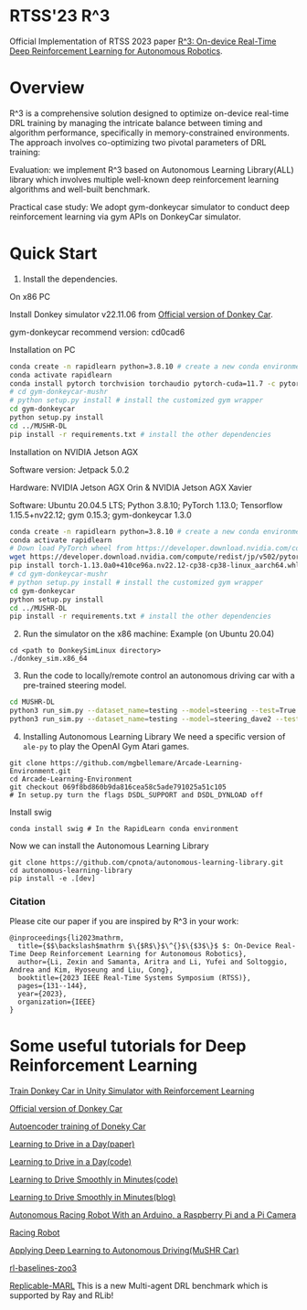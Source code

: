 # RTSS'23 R^3
Official Implementation of RTSS 2023 paper [R^3: On-device Real-Time Deep Reinforcement Learning for Autonomous Robotics](https://arxiv.org/pdf/2308.15039).

# Overview
R^3 is a comprehensive solution designed to optimize on-device real-time DRL training by managing the intricate balance between timing and algorithm performance, specifically in memory-constrained environments. The approach involves co-optimizing two pivotal parameters of DRL training:

Evaluation: we implement R^3 based on Autonomous Learning Library(ALL) library which involves multiple well-known deep reinforcement learning algorithms and well-built benchmark.

Practical case study: We adopt gym-donkeycar simulator to conduct deep reinforcement learning via gym APIs on DonkeyCar simulator.

# Quick Start
1. Install the dependencies.

On x86 PC

Install Donkey simulator v22.11.06 from [Official version of Donkey Car](https://github.com/tawnkramer/gym-donkeycar). 

gym-donkeycar recommend version: cd0cad6

Installation on PC
```bash
conda create -n rapidlearn python=3.8.10 # create a new conda environment named rapidlearn with python 3.8.10 (as on AGX)
conda activate rapidlearn
conda install pytorch torchvision torchaudio pytorch-cuda=11.7 -c pytorch -c nvidia # install pytorch 1.13.1 stable version
# cd gym-donkeycar-mushr
# python setup.py install # install the customized gym wrapper
cd gym-donkeycar
python setup.py install
cd ../MUSHR-DL
pip install -r requirements.txt # install the other dependencies
```

Installation on NVIDIA Jetson AGX

Software version: Jetpack 5.0.2

Hardware: NVIDIA Jetson AGX Orin & NVIDIA Jetson AGX Xavier

Software: Ubuntu 20.04.5 LTS; Python 3.8.10; PyTorch 1.13.0; Tensorflow 1.15.5+nv22.12; gym 0.15.3; gym-donkeycar 1.3.0

```bash
conda create -n rapidlearn python=3.8.10 # create a new conda environment named rapidlearn with python 3.8.10 (as on AGX)
conda activate rapidlearn
# Down load PyTorch wheel from https://developer.download.nvidia.com/compute/redist/jp/v502/
wget https://developer.download.nvidia.com/compute/redist/jp/v502/pytorch/torch-1.13.0a0+410ce96a.nv22.12-cp38-cp38-linux_aarch64.whl
pip install torch-1.13.0a0+410ce96a.nv22.12-cp38-cp38-linux_aarch64.whl
# cd gym-donkeycar-mushr
# python setup.py install # install the customized gym wrapper
cd gym-donkeycar
python setup.py install
cd ../MUSHR-DL
pip install -r requirements.txt # install the other dependencies
```

2. Run the simulator on the x86 machine:
Example (on Ubuntu 20.04)
```
cd <path to DonkeySimLinux directory>
./donkey_sim.x86_64
```

3. Run the code to locally/remote control an autonomous driving car with a pre-trained steering model.
```bash
cd MUSHR-DL
python3 run_sim.py --dataset_name=testing --model=steering --test=True
python3 run_sim.py --dataset_name=testing --model=steering_dave2 --test=True --model_path=$MODEL_PATH
```

4. Installing Autonomous Learning Library
We need a specific version of `ale-py` to play the OpenAI Gym Atari games.
```
git clone https://github.com/mgbellemare/Arcade-Learning-Environment.git
cd Arcade-Learning-Environment
git checkout 069f8bd860b9da816cea58c5ade791025a51c105
# In setup.py turn the flags DSDL_SUPPORT and DSDL_DYNLOAD off
```
Install swig
```
conda install swig # In the RapidLearn conda environment
```
Now we can install the Autonomous Learning Library
```
git clone https://github.com/cpnota/autonomous-learning-library.git
cd autonomous-learning-library
pip install -e .[dev]
```

### Citation
Please cite our paper if you are inspired by R^3 in your work:
```
@inproceedings{li2023mathrm,
  title={$$\backslash$mathrm $\{$R$\}$\^{}$\{$3$\}$ $: On-Device Real-Time Deep Reinforcement Learning for Autonomous Robotics},
  author={Li, Zexin and Samanta, Aritra and Li, Yufei and Soltoggio, Andrea and Kim, Hyoseung and Liu, Cong},
  booktitle={2023 IEEE Real-Time Systems Symposium (RTSS)},
  pages={131--144},
  year={2023},
  organization={IEEE}
}
```

# Some useful tutorials for Deep Reinforcement Learning

[Train Donkey Car in Unity Simulator with Reinforcement Learning](https://flyyufelix.github.io/2018/09/11/donkey-rl-simulation.html)

[Official version of Donkey Car](https://github.com/tawnkramer/gym-donkeycar)

[Autoencoder training of Doneky Car](https://github.com/araffin/aae-train-donkeycar)

[Learning to Drive in a Day(paper)](https://arxiv.org/abs/1807.00412)

[Learning to Drive in a Day(code)](https://github.com/r7vme/learning-to-drive-in-a-day)

[Learning to Drive Smoothly in Minutes(code)](https://github.com/araffin/learning-to-drive-in-5-minutes)

[Learning to Drive Smoothly in Minutes(blog)](https://towardsdatascience.com/learning-to-drive-smoothly-in-minutes-450a7cdb35f4)

[Autonomous Racing Robot With an Arduino, a Raspberry Pi and a Pi Camera](https://becominghuman.ai/autonomous-racing-robot-with-an-arduino-a-raspberry-pi-and-a-pi-camera-3e72819e1e63)

[Racing Robot](https://github.com/sergionr2/RacingRobot)

[Applying Deep Learning to Autonomous Driving(MuSHR Car)](https://mushr.io/tutorials/deep_learning/)

[rl-baselines-zoo3](https://github.com/DLR-RM/rl-baselines3-zoo)

[Replicable-MARL](https://github.com/Replicable-MARL/MARLlib) This is a new Multi-agent DRL benchmark which is supported by Ray and RLib!
